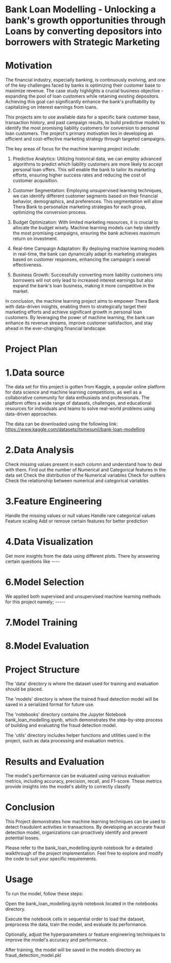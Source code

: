 # Bank Loan Modelling - Unlocking a bank's growth opportunities through Loans by converting depositors into borrowers with Strategic Marketing

# Motivation
The financial industry, especially banking, is continuously evolving, and one of the key challenges faced by banks is optimizing their customer base to maximize revenue. The case study highlights a crucial business objective - expanding the pool of loan customers while retaining existing depositors. Achieving this goal can significantly enhance the bank's profitability by capitalizing on interest earnings from loans.

This projects aim to use available data for a specific bank customer base, transaction history, and past campaign results, to build predictive models to identify the most promising liability customers for conversion to personal loan customers. The project's primary motivation lies in developing an efficient and cost-effective marketing strategy through targeted campaigns.

The key areas of focus for the machine learning project include:

1. Predictive Analytics: Utilizing historical data, we can employ advanced algorithms to predict which liability customers are more likely to accept personal loan offers. This will enable the bank to tailor its marketing efforts, ensuring higher success rates and reducing the cost of customer acquisition.

2. Customer Segmentation: Employing unsupervised learning techniques, we can identify different customer segments based on their financial behavior, demographics, and preferences. This segmentation will allow Thera Bank to personalize marketing strategies for each group, optimizing the conversion process.

3. Budget Optimization: With limited marketing resources, it is crucial to allocate the budget wisely. Machine learning models can help identify the most promising campaigns, ensuring the bank achieves maximum return on investment.

4. Real-time Campaign Adaptation: By deploying machine learning models in real-time, the bank can dynamically adapt its marketing strategies based on customer responses, enhancing the campaign's overall effectiveness.

5. Business Growth: Successfully converting more liability customers into borrowers will not only lead to increased interest earnings but also expand the bank's loan business, making it more competitive in the market.

In conclusion, the machine learning project aims to empower Thera Bank with data-driven insights, enabling them to strategically target their marketing efforts and achieve significant growth in personal loan customers. By leveraging the power of machine learning, the bank can enhance its revenue streams, improve customer satisfaction, and stay ahead in the ever-changing financial landscape.

# Project Plan

# 1.Data source
The data set for this project is gotten from Kaggle, a popular online platform for data science and machine learning competitions, as well as a collaborative community for data enthusiasts and professionals. The platform offers a wide range of datasets, challenges, and educational resources for individuals and teams to solve real-world problems using data-driven approaches.

The data can be downloaded using the following link: https://www.kaggle.com/datasets/itsmesunil/bank-loan-modelling

# 2.Data Analysis
Check missing values present in each column and understand how to deal with them.
Find out the number of Numerical and Categorical features in the data set
Check the distribution of the Numerical variables
Check for outliers
Check the relationship between numerical and categorical variables

# 3.Feature Engineering
Handle the missing values or null values
Handle rare categorical values
Feature scaling
Add or remove certain features for better prediction

# 4.Data Visualization
Get more insights from the data using different plots. There by answering certain questions like ----

# 6.Model Selection
We applied both supervised and unsupervised machine learning methods for this project namely; -----

# 7.Model Training 
# 8.Model Evaluation

# Project Structure
The 'data' directory is where the dataset used for training and evaluation should be placed.

The 'models' directory is where the trained fraud detection model will be saved in a serialized format for future use.

The 'notebooks' directory contains the Jupyter Notebook bank_loan_modelling.ipynb, which demonstrates the step-by-step process of building and evaluating the fraud detection model.

The 'utils' directory includes helper functions and utilities used in the project, such as data processing and evaluation metrics.

# Results and Evaluation
The model's performance can be evaluated using various evaluation metrics, including accuracy, precision, recall, and F1-score. These metrics provide insights into the model's ability to correctly classify 

# Conclusion
This Project demonstrates how machine learning techniques can be used to detect fraudulent activities in transactions. By developing an accurate fraud detection model, organizations can proactively identify and prevent potential losses.

Please refer to the bank_loan_modelling.ipynb notebook for a detailed walkthrough of the project implementation. Feel free to explore and modify the code to suit your specific requirements.

# Usage
To run the model, follow these steps:

Open the bank_loan_modelling.ipynb notebook located in the notebooks directory.

Execute the notebook cells in sequential order to load the dataset, preprocess the data, train the model, and evaluate its performance.

Optionally, adjust the hyperparameters or feature engineering techniques to improve the model's accuracy and performance.

After training, the model will be saved in the models directory as fraud_detection_model.pkl





